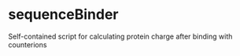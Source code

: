 # sequenceBinder
Self-contained script for calculating protein charge after binding with counterions
